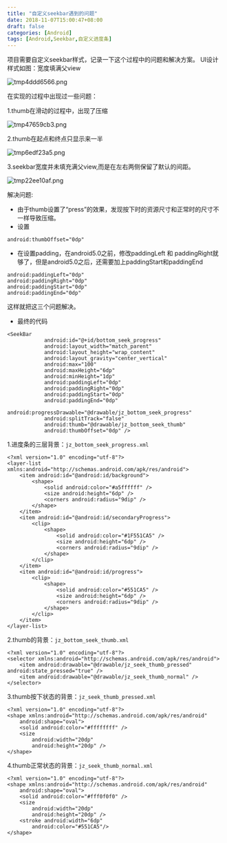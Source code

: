```yaml
---
title: "自定义seekbar遇到的问题"
date: 2018-11-07T15:00:47+08:00
draft: false
categories: [Android]
tags: [Android,Seekbar,自定义进度条]
---
```


项目需要自定义seekbar样式，记录一下这个过程中的问题和解决方案。
UI设计样式如图：宽度填满父view

![tmp4ddd6566.png](/img/12_seekbar/01.png)

在实现的过程中出现过一些问题：

1.thumb在滑动的过程中，出现了压缩

![tmp47659cb3.png](/img/12_seekbar/02.png)

2.thumb在起点和终点只显示来一半

![tmp6edf23a5.png](/img/12_seekbar/03.png)

3.seekbar宽度并未填充满父view,而是在左右两侧保留了默认的间距。

![tmp22ee10af.png](/img/12_seekbar/04.png)


解决问题:
*  由于thumb设置了“press”的效果，发现按下时的资源尺寸和正常时的尺寸不一样导致压缩。
* 设置

```
android:thumbOffset="0dp"
```
* 在设置padding，在android5.0之前，修改paddingLeft 和 paddingRight就够了，但是android5.0之后，还需要加上paddingStart和paddingEnd

``` shell
android:paddingLeft="0dp"
android:paddingRight="0dp"
android:paddingStart="0dp"
android:paddingEnd="0dp"
```
这样就把这三个问题解决。

* 最终的代码

``` shell
<SeekBar
            android:id="@+id/bottom_seek_progress"
            android:layout_width="match_parent"
            android:layout_height="wrap_content"
            android:layout_gravity="center_vertical"
            android:max="100"
            android:maxHeight="6dp"
            android:minHeight="1dp"
            android:paddingLeft="0dp"
            android:paddingRight="0dp"
            android:paddingStart="0dp"
            android:paddingEnd="0dp"
            android:progressDrawable="@drawable/jz_bottom_seek_progress"
            android:splitTrack="false"
            android:thumb="@drawable/jz_bottom_seek_thumb"
            android:thumbOffset="0dp" />
```
1.进度条的三层背景：`jz_bottom_seek_progress.xml`

```shell
<?xml version="1.0" encoding="utf-8"?>
<layer-list xmlns:android="http://schemas.android.com/apk/res/android">
    <item android:id="@android:id/background">
        <shape>
            <solid android:color="#a5ffffff" />
            <size android:height="6dp" />
            <corners android:radius="9dip" />
        </shape>
    </item>
    <item android:id="@android:id/secondaryProgress">
        <clip>
            <shape>
                <solid android:color="#1F551CA5" />
                <size android:height="6dp" />
                <corners android:radius="9dip" />
            </shape>
        </clip>
    </item>
    <item android:id="@android:id/progress">
        <clip>
            <shape>
                <solid android:color="#551CA5" />
                <size android:height="6dp" />
                <corners android:radius="9dip" />
            </shape>
        </clip>
    </item>
</layer-list>
```
2.thumb的背景：`jz_bottom_seek_thumb.xml`

``` shell
<?xml version="1.0" encoding="utf-8"?>
<selector xmlns:android="http://schemas.android.com/apk/res/android">
    <item android:drawable="@drawable/jz_seek_thumb_pressed" android:state_pressed="true" />
    <item android:drawable="@drawable/jz_seek_thumb_normal" />
</selector>
```
3.thumb按下状态的背景：`jz_seek_thumb_pressed.xml`

```shell
<?xml version="1.0" encoding="utf-8"?>
<shape xmlns:android="http://schemas.android.com/apk/res/android"
    android:shape="oval">
    <solid android:color="#ffffffff" />
    <size
        android:width="20dp"
        android:height="20dp" />
</shape>
```
4.thumb正常状态的背景：`jz_seek_thumb_normal.xml`

``` shell
<?xml version="1.0" encoding="utf-8"?>
<shape xmlns:android="http://schemas.android.com/apk/res/android"
    android:shape="oval">
    <solid android:color="#fff0f0f0" />
    <size
        android:width="20dp"
        android:height="20dp" />
    <stroke android:width="6dp"
        android:color="#551CA5"/>
</shape>
```
